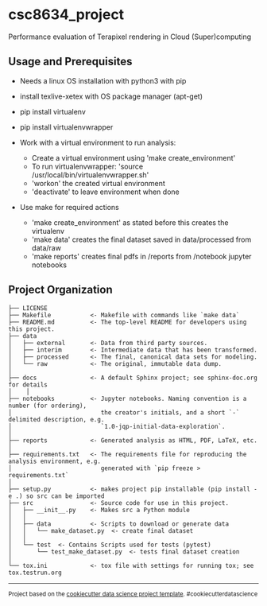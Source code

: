 csc8634_project
==============================

Performance evaluation of Terapixel rendering in Cloud (Super)computing

Usage and Prerequisites
-----------------------
* Needs a linux OS installation with python3 with pip
* install texlive-xetex with OS package manager (apt-get) 
* pip install virtualenv
* pip install virtualenvwrapper
* Work with a virtual environment to run analysis:
	- Create a virtual environment using 'make create_environment'
	- To run virtualenvwrapper: 'source /usr/local/bin/virtualenvwrapper.sh'
    - 'workon' the created virtual environment 
	- 'deactivate' to leave environment when done

* Use make for required actions
	- 'make create_environment' as stated before this creates the virtualenv
	- 'make data' creates the final dataset saved in data/processed from data/raw 
	- 'make reports' creates final pdfs in /reports from /notebook jupyter notebooks

Project Organization
------------

    ├── LICENSE
    ├── Makefile           <- Makefile with commands like `make data`
    ├── README.md          <- The top-level README for developers using this project.
    ├── data
    │   ├── external       <- Data from third party sources.
    │   ├── interim        <- Intermediate data that has been transformed.
    │   ├── processed      <- The final, canonical data sets for modeling.
    │   └── raw            <- The original, immutable data dump.
    │
    ├── docs               <- A default Sphinx project; see sphinx-doc.org for details
    │    │
    ├── notebooks          <- Jupyter notebooks. Naming convention is a number (for ordering),
    │                         the creator's initials, and a short `-` delimited description, e.g.
    │                         `1.0-jqp-initial-data-exploration`.
    │    
    ├── reports            <- Generated analysis as HTML, PDF, LaTeX, etc.
    │
    ├── requirements.txt   <- The requirements file for reproducing the analysis environment, e.g.
    │                         generated with `pip freeze > requirements.txt`
    │
    ├── setup.py           <- makes project pip installable (pip install -e .) so src can be imported
    ├── src                <- Source code for use in this project.
    │   ├── __init__.py    <- Makes src a Python module
    │   │
    │   ├── data           <- Scripts to download or generate data
    │   │   └── make_dataset.py  <- create final dataset
    │   │
    │   └── test  <- Contains Scripts used for tests (pytest)
	│       └── test_make_dataset.py  <- tests final dataset creation
    │
    └── tox.ini            <- tox file with settings for running tox; see tox.testrun.org



--------

<p><small>Project based on the <a target="_blank" href="https://drivendata.github.io/cookiecutter-data-science/">cookiecutter data science project template</a>. #cookiecutterdatascience</small></p>
